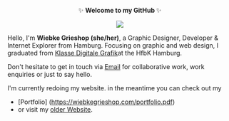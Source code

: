 <p align="center">  
 ✨ <b> Welcome to my GitHub </b>✨ </p>
  
<p align="center">  <img src="https://media.giphy.com/media/3oEduPYHQCqxnwGeQw/giphy.gif" /> 

 </p>
 



Hello, I'm **Wiebke Grieshop (she/her)**, a Graphic Designer, Developer & Internet Explorer from Hamburg. Focusing on graphic and web design, I graduated from [ Klasse Digitale Grafik](https://digitale-grafik.com/)at the HfbK Hamburg. 



 Don't hesitate to get in touch via [Email](mailto:hallo@wiebkegrieshop.com) for collaborative work, work enquiries or just to say hello.

I'm currently redoing my website. in the meantime you can check out my 
 - [Portfolio] (https://wiebkegrieshop.com/portfolio.pdf) 
 - or visit my [older Website](https://wiebkegrieshop.com/older). 




